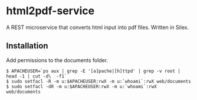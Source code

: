 html2pdf-service
================

A REST microservice that converts html input into pdf files. Written in Silex.


## Installation

Add permissions to the documents folder.

```
$ APACHEUSER=`ps aux | grep -E '[a]pache|[h]ttpd' | grep -v root | head -1 | cut -d\  -f1`
$ sudo setfacl -R -m u:$APACHEUSER:rwX -m u:`whoami`:rwX web/documents
$ sudo setfacl -dR -m u:$APACHEUSER:rwX -m u:`whoami`:rwX web/documents
```